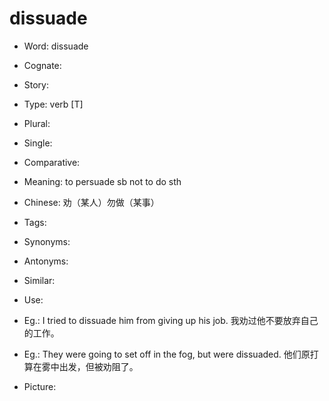 # dissuade

- Word: dissuade
- Cognate: 
- Story: 

- Type: verb [T]
- Plural: 
- Single: 
- Comparative: 
- Meaning: to persuade sb not to do sth
- Chinese: 劝（某人）勿做（某事）
- Tags: 
- Synonyms: 
- Antonyms: 
- Similar: 
- Use: 
- Eg.: I tried to dissuade him from giving up his job. 我劝过他不要放弃自己的工作。
- Eg.: They were going to set off in the fog, but were dissuaded. 他们原打算在雾中出发，但被劝阻了。
- Picture: 

